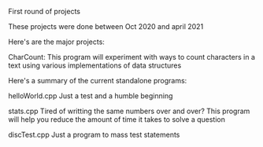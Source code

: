 First round of projects

These projects were done between Oct 2020 and april 2021

Here's are the major projects:

<p>
CharCount:
    This program will experiment with ways to count characters in a text using various implementations of data structures
</p>

Here's a summary of the current standalone programs:

<p>
helloWorld.cpp 
    Just a test and a humble beginning 

stats.cpp
    Tired of writting the same numbers over and over? 
    This program will help you reduce the amount of time it takes to solve a question

discTest.cpp
    Just a program to mass test statements
</p>